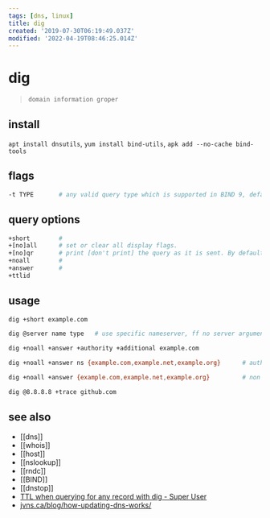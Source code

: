 ```yaml
---
tags: [dns, linux]
title: dig
created: '2019-07-30T06:19:49.037Z'
modified: '2022-04-19T08:46:25.014Z'
---
```


# dig

> `domain information groper`

## install

`apt install dnsutils`, `yum install bind-utils`, `apk add --no-cache bind-tools`

## flags

```sh
-t TYPE       # any valid query type which is supported in BIND 9, default: A
```

## query options

```sh
+short        #
+[no]all      # set or clear all display flags.
+[no]qr       # print [don't print] the query as it is sent. By default, the query is not printed.
+noall        #
+answer       #
+ttlid        
```

## usage

```sh
dig +short example.com

dig @server name type   # use specific nameserver, ff no server argument is provided, dig consults /etc/resolv.conf

dig +noall +answer +authority +additional example.com

dig +noall +answer ns {example.com,example.net,example.org}      # authorative query

dig +noall +answer {example.com,example.net,example.org}         # non authorative query

dig @8.8.8.8 +trace github.com
```

## see also


- [[dns]]
- [[whois]]
- [[host]]
- [[nslookup]]
- [[rndc]]
- [[BIND]]
- [[dnstop]]
- [TTL when querying for any record with dig - Super User](https://superuser.com/a/873408/341187)
- [jvns.ca/blog/how-updating-dns-works/](https://jvns.ca/blog/how-updating-dns-works/)

